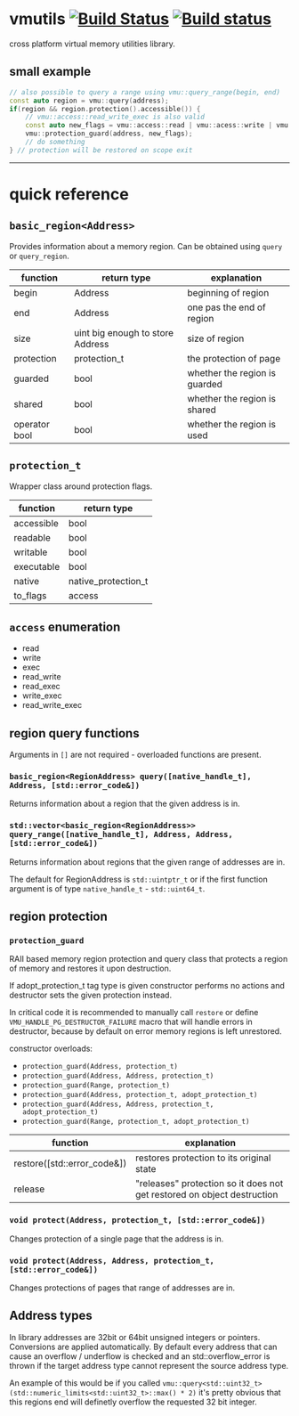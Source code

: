 # vmutils [![Build Status](https://travis-ci.org/JustasMasiulis/vmutils.svg?branch=master)](https://travis-ci.org/JustasMasiulis/vmutils) [![Build status](https://ci.appveyor.com/api/projects/status/kty003rauanbu8xh?svg=true)](https://ci.appveyor.com/project/JustasMasiulis/vmutils)

cross platform virtual memory utilities library. 

## small example
```cpp
// also possible to query a range using vmu::query_range(begin, end)
const auto region = vmu::query(address);
if(region && region.protection().accessible()) {
    // vmu::access::read_write_exec is also valid
    const auto new_flags = vmu::access::read | vmu::acess::write | vmu::access::execute;
    vmu::protection_guard(address, new_flags);
    // do something
} // protection will be restored on scope exit
```

***

# quick reference
## `basic_region<Address>`
Provides information about a memory region. Can be obtained using `query` or `query_region`.

| function      | return type                      | explanation                   |
| ------------- |--------------------------------- | ----------------------------- |
| begin         | Address                          | beginning of region           |
| end           | Address                          | one pas the end of region     |
| size          | uint big enough to store Address | size of region                |
| protection    | protection_t                     | the protection of page        |
| guarded       | bool                             | whether the region is guarded |
| shared        | bool                             | whether the region is shared  |
| operator bool | bool                             | whether the region is used    |

## `protection_t`
Wrapper class around protection flags.

| function   | return type         |
| ---------- |-------------------- |
| accessible | bool                |
| readable   | bool                |
| writable   | bool                |
| executable | bool                |
| native     | native_protection_t |
| to_flags   | access              |

## `access` enumeration
- read
- write
- exec
- read_write
- read_exec
- write_exec
- read_write_exec

## region query functions
Arguments in `[]` are not required - overloaded functions are present.
### `basic_region<RegionAddress> query([native_handle_t], Address, [std::error_code&])`
Returns information about a region that the given address is in.
### `std::vector<basic_region<RegionAddress>> query_range([native_handle_t], Address, Address, [std::error_code&])`
Returns information about regions that the given range of addresses are in.

The default for RegionAddress is `std::uintptr_t` or if the first function argument is of type
`native_handle_t` - `std::uint64_t`.

## region protection
### `protection_guard`
RAII based memory region protection and query class that protects a region of memory and 
restores it upon destruction. 

If adopt_protection_t tag type is given constructor performs no
actions and destructor sets the given protection instead.

In critical code it is recommended to manually call `restore` or define `VMU_HANDLE_PG_DESTRUCTOR_FAILURE`
macro that will handle errors in destructor, because by default on error memory regions is left unrestored.

constructor overloads:
- `protection_guard(Address, protection_t)`
- `protection_guard(Address, Address, protection_t)`
- `protection_guard(Range, protection_t)`
- `protection_guard(Address, protection_t, adopt_protection_t)`
- `protection_guard(Address, Address, protection_t, adopt_protection_t)`
- `protection_guard(Range, protection_t, adopt_protection_t)`

| function                    | explanation                                                             |
| -------------               | ----------------------------------------------------------------------- |
| restore([std::error_code&]) | restores protection to its original state                               |
| release                     | "releases" protection so it does not get restored on object destruction |

### `void protect(Address, protection_t, [std::error_code&])`
Changes protection of a single page that the address is in.
### `void protect(Address, Address, protection_t, [std::error_code&])`
Changes protections of pages that range of addresses are in.

## Address types
In library addresses are 32bit or 64bit unsigned integers or pointers. Conversions are applied
automatically. By default every address that can cause an overflow / underflow is checked and an
std::overflow_error is thrown if the target address type cannot represent the source address type.

An example of this would be if you called `vmu::query<std::uint32_t>(std::numeric_limits<std::uint32_t>::max() * 2)`
it's pretty obvious that this regions end will definetly overflow the requested 32 bit integer.
